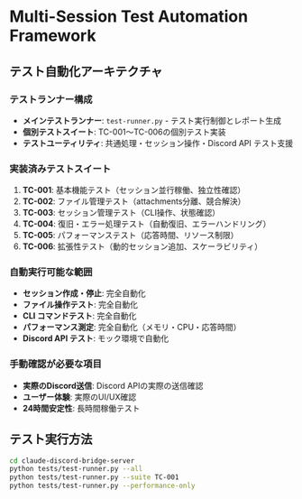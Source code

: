 # Multi-Session Test Automation Framework

## テスト自動化アーキテクチャ

### テストランナー構成
- **メインテストランナー**: `test-runner.py` - テスト実行制御とレポート生成
- **個別テストスイート**: TC-001～TC-006の個別テスト実装
- **テストユーティリティ**: 共通処理・セッション操作・Discord API テスト支援

### 実装済みテストスイート
1. **TC-001**: 基本機能テスト（セッション並行稼働、独立性確認）
2. **TC-002**: ファイル管理テスト（attachments分離、競合解決）
3. **TC-003**: セッション管理テスト（CLI操作、状態確認）
4. **TC-004**: 復旧・エラー処理テスト（自動復旧、エラーハンドリング）
5. **TC-005**: パフォーマンステスト（応答時間、リソース制限）
6. **TC-006**: 拡張性テスト（動的セッション追加、スケーラビリティ）

### 自動実行可能な範囲
- **セッション作成・停止**: 完全自動化
- **ファイル操作テスト**: 完全自動化
- **CLI コマンドテスト**: 完全自動化
- **パフォーマンス測定**: 完全自動化（メモリ・CPU・応答時間）
- **Discord API テスト**: モック環境で自動化

### 手動確認が必要な項目
- **実際のDiscord送信**: Discord APIの実際の送信確認
- **ユーザー体験**: 実際のUI/UX確認
- **24時間安定性**: 長時間稼働テスト

## テスト実行方法
```bash
cd claude-discord-bridge-server
python tests/test-runner.py --all
python tests/test-runner.py --suite TC-001
python tests/test-runner.py --performance-only
```